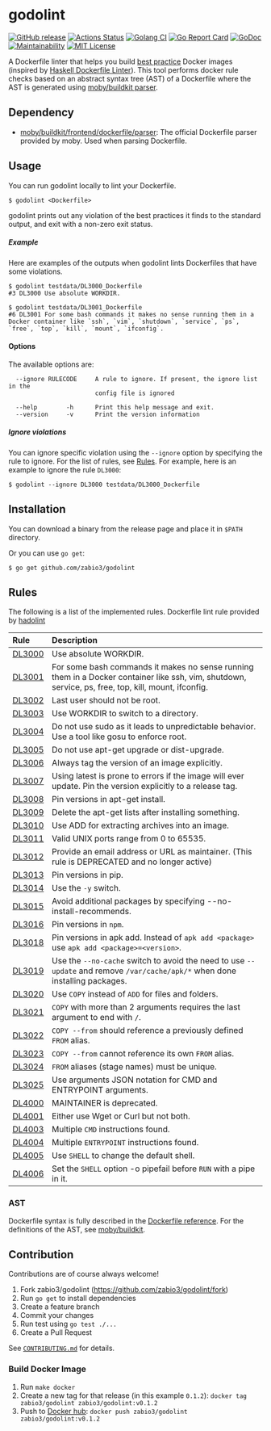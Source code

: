 godolint
===

[![GitHub release](http://img.shields.io/github/release/zabio3/godolint.svg?style=flat-square)](https://github.com/zabio3/godolint/releases/latest)
[![Actions Status](https://github.com/zabio3/godolint/workflows/go1.21/badge.svg)](https://github.com/zabio3/godolint/actions)
[![Golang CI](https://golangci.com/badges/github.com/zabio3/godolint.svg)](https://golangci.com/r/github.com/zabio3/godolint)
[![Go Report Card](https://goreportcard.com/badge/github.com/zabio3/godolint)](https://goreportcard.com/report/github.com/zabio3/godolint)
[![GoDoc](https://godoc.org/github.com/zabio3/godolint?status.svg)](https://godoc.org/github.com/zabio3/godolint)
[![Maintainability](https://api.codeclimate.com/v1/badges/4c1c216781e5592d4194/maintainability)](https://codeclimate.com/github/zabio3/godolint/maintainability)
[![MIT License](http://img.shields.io/badge/license-MIT-blue.svg?style=flat)](LICENSE)

A Dockerfile linter that helps you build [best practice](https://docs.docker.com/develop/develop-images/dockerfile_best-practices/) Docker images (inspired by [Haskell Dockerfile Linter](https://github.com/hadolint/hadolint)).
This tool performs docker rule checks based on an abstract syntax tree (AST) of a Dockerfile where the AST is generated using [moby/buildkit parser](https://github.com/moby/buildkit/tree/master/frontend/dockerfile/parser).

## Dependency

- [moby/buildkit/frontend/dockerfile/parser](https://github.com/moby/buildkit): The official Dockerfile parser provided by moby. Used when parsing Dockerfile.

## Usage

You can run godolint locally to lint your Dockerfile.

```
$ godolint <Dockerfile>
```

godolint prints out any violation of the best practices it finds to the
standard output, and exit with a non-zero exit status.

##### Example

Here are examples of the outputs when godolint lints Dockerfiles that have some violations.

```
$ godolint testdata/DL3000_Dockerfile
#3 DL3000 Use absolute WORKDIR.

$ godolint testdata/DL3001_Dockerfile
#6 DL3001 For some bash commands it makes no sense running them in a Docker container like `ssh`, `vim`, `shutdown`, `service`, `ps`, `free`, `top`, `kill`, `mount`, `ifconfig`.
```

#### Options

The available options are:

```
  --ignore RULECODE     A rule to ignore. If present, the ignore list in the
                        config file is ignored

  --help        -h      Print this help message and exit.
  --version     -v      Print the version information
```

##### Ignore violations

You can ignore specific violation using the `--ignore` option by specifying
the rule to ignore. For the list of rules, see [Rules](https://github.com/zabio3/godolint#rules).
For example, here is an example to ignore the rule `DL3000`:

```
$ godolint --ignore DL3000 testdata/DL3000_Dockerfile
```

## Installation

You can download a binary from the release page and place it in `$PATH` directory.

Or you can use `go get`:

```
$ go get github.com/zabio3/godolint
```

## Rules

The following is a list of the implemented rules. Dockerfile lint rule provided by [hadolint](https://github.com/hadolint/hadolint)

| Rule                                                         | Description                                                                                                                                         |
|:-------------------------------------------------------------|:----------------------------------------------------------------------------------------------------------------------------------------------------|
| [DL3000](https://github.com/hadolint/hadolint/wiki/DL3000)   | Use absolute WORKDIR.                                                                                                                               |
| [DL3001](https://github.com/hadolint/hadolint/wiki/DL3001)   | For some bash commands it makes no sense running them in a Docker container like ssh, vim, shutdown, service, ps, free, top, kill, mount, ifconfig. |
| [DL3002](https://github.com/hadolint/hadolint/wiki/DL3002)   | Last user should not be root.                                                                                                                       |
| [DL3003](https://github.com/hadolint/hadolint/wiki/DL3003)   | Use WORKDIR to switch to a directory.                                                                                                               |
| [DL3004](https://github.com/hadolint/hadolint/wiki/DL3004)   | Do not use sudo as it leads to unpredictable behavior. Use a tool like gosu to enforce root.                                                        |
| [DL3005](https://github.com/hadolint/hadolint/wiki/DL3005)   | Do not use apt-get upgrade or dist-upgrade.                                                                                                         |
| [DL3006](https://github.com/hadolint/hadolint/wiki/DL3006)   | Always tag the version of an image explicitly.                                                                                                      |
| [DL3007](https://github.com/hadolint/hadolint/wiki/DL3007)   | Using latest is prone to errors if the image will ever update. Pin the version explicitly to a release tag.                                         |
| [DL3008](https://github.com/hadolint/hadolint/wiki/DL3008)   | Pin versions in apt-get install.                                                                                                                    |
| [DL3009](https://github.com/hadolint/hadolint/wiki/DL3009)   | Delete the apt-get lists after installing something.                                                                                                |
| [DL3010](https://github.com/hadolint/hadolint/wiki/DL3010)   | Use ADD for extracting archives into an image.                                                                                                      |
| [DL3011](https://github.com/hadolint/hadolint/wiki/DL3011)   | Valid UNIX ports range from 0 to 65535.                                                                                                             |
| [DL3012](https://github.com/hadolint/hadolint/wiki/DL3012)   | Provide an email address or URL as maintainer. (This rule is DEPRECATED and no longer active)                                                       |
| [DL3013](https://github.com/hadolint/hadolint/wiki/DL3013)   | Pin versions in pip.                                                                                                                                |
| [DL3014](https://github.com/hadolint/hadolint/wiki/DL3014)   | Use the `-y` switch.                                                                                                                                |
| [DL3015](https://github.com/hadolint/hadolint/wiki/DL3015)   | Avoid additional packages by specifying --no-install-recommends.                                                                                    |
| [DL3016](https://github.com/hadolint/hadolint/wiki/DL3016)   | Pin versions in `npm`.                                                                                                                              |
| [DL3018](https://github.com/hadolint/hadolint/wiki/DL3018)   | Pin versions in apk add. Instead of `apk add <package>` use `apk add <package>=<version>`.                                                          |
| [DL3019](https://github.com/hadolint/hadolint/wiki/DL3019)   | Use the `--no-cache` switch to avoid the need to use `--update` and remove `/var/cache/apk/*` when done installing packages.                        |
| [DL3020](https://github.com/hadolint/hadolint/wiki/DL3020)   | Use `COPY` instead of `ADD` for files and folders.                                                                                                  |
| [DL3021](https://github.com/hadolint/hadolint/wiki/DL3021)   | `COPY` with more than 2 arguments requires the last argument to end with `/`.                                                                       |
| [DL3022](https://github.com/hadolint/hadolint/wiki/DL3022)   | `COPY --from` should reference a previously defined `FROM` alias.                                                                                   |
| [DL3023](https://github.com/hadolint/hadolint/wiki/DL3023)   | `COPY --from` cannot reference its own `FROM` alias.                                                                                                |
| [DL3024](https://github.com/hadolint/hadolint/wiki/DL3024)   | `FROM` aliases (stage names) must be unique.                                                                                                        |
| [DL3025](https://github.com/hadolint/hadolint/wiki/DL3025)   | Use arguments JSON notation for CMD and ENTRYPOINT arguments.                                                                                       |
| [DL4000](https://github.com/hadolint/hadolint/wiki/DL4000)   | MAINTAINER is deprecated.                                                                                                                           |
| [DL4001](https://github.com/hadolint/hadolint/wiki/DL4001)   | Either use Wget or Curl but not both.                                                                                                               |
| [DL4003](https://github.com/hadolint/hadolint/wiki/DL4003)   | Multiple `CMD` instructions found.                                                                                                                  |
| [DL4004](https://github.com/hadolint/hadolint/wiki/DL4004)   | Multiple `ENTRYPOINT` instructions found.                                                                                                           |
| [DL4005](https://github.com/hadolint/hadolint/wiki/DL4005)   | Use `SHELL` to change the default shell.                                                                                                            |
| [DL4006](https://github.com/hadolint/hadolint/wiki/DL4006)   | Set the `SHELL` option -o pipefail before `RUN` with a pipe in it.                                                                                  |

### AST

Dockerfile syntax is fully described in the [Dockerfile reference](https://docs.docker.com/engine/reference/builder/).
For the definitions of the AST, see [moby/buildkit](https://github.com/moby/buildkit/tree/master/frontend/dockerfile/parser).

## Contribution
Contributions are of course always welcome!

1. Fork zabio3/godolint (https://github.com/zabio3/godolint/fork)
2. Run `go get` to install dependencies
3. Create a feature branch
4. Commit your changes
5. Run test using `go test ./...`
6. Create a Pull Request

See [`CONTRIBUTING.md`](https://github.com/zabio3/godolint/blob/master/CONTRIBUTING.md) for details.

### Build Docker Image

1. Run `make docker`
2. Create a new tag for that release (in this example `0.1.2`): `docker tag zabio3/godolint zabio3/godolint:v0.1.2`
3. Push to [Docker hub](https://hub.docker.com): `docker push zabio3/godolint zabio3/godolint:v0.1.2`
